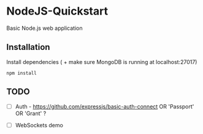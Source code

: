 # NodeJS-Quickstart
Basic Node.js web application

## Installation

Install dependencies ( + make sure MongoDB is running at localhost:27017)

```
npm install
```


## TODO

- [ ] Auth - https://github.com/expressjs/basic-auth-connect OR 'Passport' OR 'Grant' ?
- [ ] WebSockets demo

 